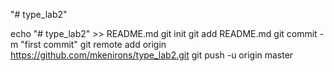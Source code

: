 "# type_lab2" 

echo "# type_lab2" >> README.md
git init
git add README.md
git commit -m "first commit"
git remote add origin https://github.com/mkenirons/type_lab2.git
git push -u origin master
